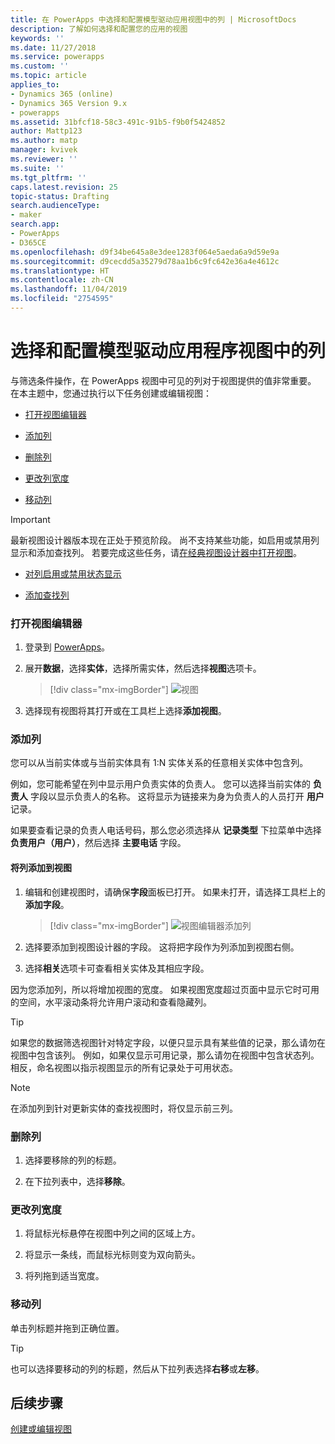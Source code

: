 ```yaml
---
title: 在 PowerApps 中选择和配置模型驱动应用视图中的列 | MicrosoftDocs
description: 了解如何选择和配置您的应用的视图
keywords: ''
ms.date: 11/27/2018
ms.service: powerapps
ms.custom: ''
ms.topic: article
applies_to:
- Dynamics 365 (online)
- Dynamics 365 Version 9.x
- powerapps
ms.assetid: 31bfcf18-58c3-491c-91b5-f9b0f5424852
author: Mattp123
ms.author: matp
manager: kvivek
ms.reviewer: ''
ms.suite: ''
ms.tgt_pltfrm: ''
caps.latest.revision: 25
topic-status: Drafting
search.audienceType:
- maker
search.app:
- PowerApps
- D365CE
ms.openlocfilehash: d9f34be645a8e3dee1283f064e5aeda6a9d59e9a
ms.sourcegitcommit: d9cecdd5a35279d78aa1b6c9fc642e36a4e4612c
ms.translationtype: HT
ms.contentlocale: zh-CN
ms.lasthandoff: 11/04/2019
ms.locfileid: "2754595"
---
```

# <a name="choose-and-configure-columns-in-model-driven-app-views"></a>选择和配置模型驱动应用程序视图中的列

<a name="BKMK_ChooseAndConfigureColumns"></a>   

 与筛选条件操作，在 PowerApps 视图中可见的列对于视图提供的值非常重要。 在本主题中，您通过执行以下任务创建或编辑视图：  

-   [打开视图编辑器](choose-and-configure-columns.md#open-the-view-editor)  
   
-   [添加列](choose-and-configure-columns.md#BKMK_AddColumns)  
  
-   [删除列](choose-and-configure-columns.md#BKMK_RemoveColumns)  
  
-   [更改列宽度](choose-and-configure-columns.md#BKMK_ChangeColumnWidth)  
  
-   [移动列](choose-and-configure-columns.md#BKMK_MoveAColumns)  
    
  > [!IMPORTANT]
  > 最新视图设计器版本现在正处于预览阶段。 尚不支持某些功能，如启用或禁用列显示和添加查找列。 若要完成这些任务，请[在经典视图设计器中打开视图](/dynamics365/customer-engagement/customize/create-and-edit-views#open-the-classic-view-designer)。
  >  -   [对列启用或禁用状态显示](/dynamics365/customer-engagement/customize/choose-and-configure-columns#BKMK_EnableOrDisablePresence)  
  >
  >  -   [添加查找列](/dynamics365/customer-engagement/customize/choose-and-configure-columns#BKMK_AddFindColumns) 



### <a name="open-the-view-editor"></a>打开视图编辑器

1.  登录到 [PowerApps](https://make.powerapps.com/?utm_source=padocs&utm_medium=linkinadoc&utm_campaign=referralsfromdoc)。  

2.  展开**数据**，选择**实体**，选择所需实体，然后选择**视图**选项卡。 

    > [!div class="mx-imgBorder"] 
    > ![视图](media/available-views.png)

3. 选择现有视图将其打开或在工具栏上选择**添加视图**。 

<a name="BKMK_AddColumns"></a>   
### <a name="add-columns"></a>添加列  
 您可以从当前实体或与当前实体具有 1:N 实体关系的任意相关实体中包含列。  
  
 例如，您可能希望在列中显示用户负责实体的负责人。 您可以选择当前实体的 **负责人** 字段以显示负责人的名称。 这将显示为链接来为身为负责人的人员打开 **用户** 记录。  
  
 如果要查看记录的负责人电话号码，那么您必须选择从 **记录类型** 下拉菜单中选择 **负责用户（用户）**，然后选择 **主要电话** 字段。  
  
#### <a name="add-columns-to-views"></a>将列添加到视图  
  
1.  编辑和创建视图时，请确保**字段**面板已打开。 如果未打开，请选择工具栏上的**添加字段**。 

    > [!div class="mx-imgBorder"] 
    > ![视图编辑器添加列](media/fields-drawer-view-designer.png)

2.  选择要添加到视图设计器的字段。 这将把字段作为列添加到视图右侧。

3.  选择**相关**选项卡可查看相关实体及其相应字段。
  
 因为您添加列，所以将增加视图的宽度。 如果视图宽度超过页面中显示它时可用的空间，水平滚动条将允许用户滚动和查看隐藏列。  
  
> [!TIP]
>  如果您的数据筛选视图针对特定字段，以便只显示具有某些值的记录，那么请勿在视图中包含该列。 例如，如果仅显示可用记录，那么请勿在视图中包含状态列。 相反，命名视图以指示视图显示的所有记录处于可用状态。  
  
> [!NOTE]
>  在添加列到针对更新实体的查找视图时，将仅显示前三列。  
  
<a name="BKMK_RemoveColumns"></a>   
### <a name="remove-columns"></a>删除列  
  
1.  选择要移除的列的标题。  
  
2.  在下拉列表中，选择**移除**。  
  
<a name="BKMK_ChangeColumnWidth"></a>   
### <a name="change-column-width"></a>更改列宽度  
  
1.  将鼠标光标悬停在视图中列之间的区域上方。  
  
2.  将显示一条线，而鼠标光标则变为双向箭头。  
  
3.  将列拖到适当宽度。  
  
<a name="BKMK_MoveAColumns"></a>   
### <a name="move-a-column"></a>移动列  
  
单击列标题并拖到正确位置。
  
> [!TIP]
>   也可以选择要移动的列的标题，然后从下拉列表选择**右移**或**左移**。  


  
## <a name="next-steps"></a>后续步骤
[创建或编辑视图](create-edit-views.md)
